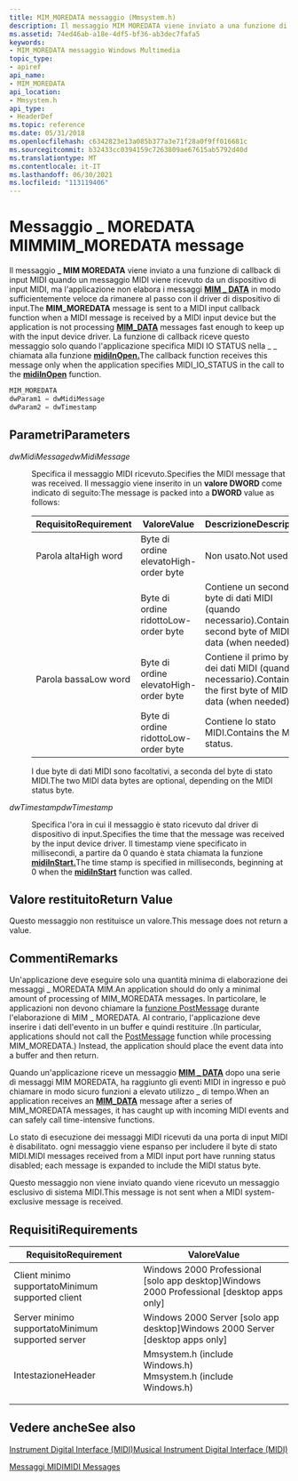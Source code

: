 ```yaml
---
title: MIM_MOREDATA messaggio (Mmsystem.h)
description: Il messaggio MIM MOREDATA viene inviato a una funzione di callback di input MIDI quando un messaggio MIDI viene ricevuto da un dispositivo di input MIDI, ma l'applicazione non elabora i messaggi DI DATI MIM abbastanza velocemente da rimanere al passo con il driver di dispositivo di \_ \_ input.
ms.assetid: 74ed46ab-a18e-4df5-bf36-ab3dec7fafa5
keywords:
- MIM_MOREDATA messaggio Windows Multimedia
topic_type:
- apiref
api_name:
- MIM_MOREDATA
api_location:
- Mmsystem.h
api_type:
- HeaderDef
ms.topic: reference
ms.date: 05/31/2018
ms.openlocfilehash: c6342823e13a085b377a3e71f28a0f9ff016681c
ms.sourcegitcommit: b32433cc0394159c7263809ae67615ab5792d40d
ms.translationtype: MT
ms.contentlocale: it-IT
ms.lasthandoff: 06/30/2021
ms.locfileid: "113119406"
---
```

# <a name="mim_moredata-message"></a><span data-ttu-id="41d3d-104">Messaggio \_ MOREDATA MIM</span><span class="sxs-lookup"><span data-stu-id="41d3d-104">MIM\_MOREDATA message</span></span>

<span data-ttu-id="41d3d-105">Il messaggio **\_ MIM MOREDATA** viene inviato a una funzione di callback di input MIDI quando un messaggio MIDI viene ricevuto da un dispositivo di input MIDI, ma l'applicazione non elabora i messaggi [**MIM \_ DATA**](mim-data.md) in modo sufficientemente veloce da rimanere al passo con il driver di dispositivo di input.</span><span class="sxs-lookup"><span data-stu-id="41d3d-105">The **MIM\_MOREDATA** message is sent to a MIDI input callback function when a MIDI message is received by a MIDI input device but the application is not processing [**MIM\_DATA**](mim-data.md) messages fast enough to keep up with the input device driver.</span></span> <span data-ttu-id="41d3d-106">La funzione di callback riceve questo messaggio solo quando l'applicazione specifica MIDI IO STATUS nella \_ \_ chiamata alla funzione [**midiInOpen.**](/windows/win32/api/mmeapi/nf-mmeapi-midiinopen)</span><span class="sxs-lookup"><span data-stu-id="41d3d-106">The callback function receives this message only when the application specifies MIDI\_IO\_STATUS in the call to the [**midiInOpen**](/windows/win32/api/mmeapi/nf-mmeapi-midiinopen) function.</span></span>


```C++
MIM_MOREDATA 
dwParam1 = dwMidiMessage 
dwParam2 = dwTimestamp 
```



## <a name="parameters"></a><span data-ttu-id="41d3d-107">Parametri</span><span class="sxs-lookup"><span data-stu-id="41d3d-107">Parameters</span></span>

<dl> <dt>

<span data-ttu-id="41d3d-108"><span id="dwMidiMessage"></span><span id="dwmidimessage"></span><span id="DWMIDIMESSAGE"></span>*dwMidiMessage*</span><span class="sxs-lookup"><span data-stu-id="41d3d-108"><span id="dwMidiMessage"></span><span id="dwmidimessage"></span><span id="DWMIDIMESSAGE"></span>*dwMidiMessage*</span></span>
</dt> <dd>

<span data-ttu-id="41d3d-109">Specifica il messaggio MIDI ricevuto.</span><span class="sxs-lookup"><span data-stu-id="41d3d-109">Specifies the MIDI message that was received.</span></span> <span data-ttu-id="41d3d-110">Il messaggio viene inserito in un **valore DWORD** come indicato di seguito:</span><span class="sxs-lookup"><span data-stu-id="41d3d-110">The message is packed into a **DWORD** value as follows:</span></span>



| <span data-ttu-id="41d3d-111">Requisito</span><span class="sxs-lookup"><span data-stu-id="41d3d-111">Requirement</span></span> | <span data-ttu-id="41d3d-112">Valore</span><span class="sxs-lookup"><span data-stu-id="41d3d-112">Value</span></span> | <span data-ttu-id="41d3d-113">Descrizione</span><span class="sxs-lookup"><span data-stu-id="41d3d-113">Description</span></span> |
|-----------|-----------------|-----------------------------------------------------|
| <span data-ttu-id="41d3d-114">Parola alta</span><span class="sxs-lookup"><span data-stu-id="41d3d-114">High word</span></span> | <span data-ttu-id="41d3d-115">Byte di ordine elevato</span><span class="sxs-lookup"><span data-stu-id="41d3d-115">High-order byte</span></span> | <span data-ttu-id="41d3d-116">Non usato.</span><span class="sxs-lookup"><span data-stu-id="41d3d-116">Not used.</span></span>                                           |
|           | <span data-ttu-id="41d3d-117">Byte di ordine ridotto</span><span class="sxs-lookup"><span data-stu-id="41d3d-117">Low-order byte</span></span>  | <span data-ttu-id="41d3d-118">Contiene un secondo byte di dati MIDI (quando necessario).</span><span class="sxs-lookup"><span data-stu-id="41d3d-118">Contains a second byte of MIDI data (when needed).</span></span>  |
| <span data-ttu-id="41d3d-119">Parola bassa</span><span class="sxs-lookup"><span data-stu-id="41d3d-119">Low word</span></span>  | <span data-ttu-id="41d3d-120">Byte di ordine elevato</span><span class="sxs-lookup"><span data-stu-id="41d3d-120">High-order byte</span></span> | <span data-ttu-id="41d3d-121">Contiene il primo byte dei dati MIDI (quando necessario).</span><span class="sxs-lookup"><span data-stu-id="41d3d-121">Contains the first byte of MIDI data (when needed).</span></span> |
|           | <span data-ttu-id="41d3d-122">Byte di ordine ridotto</span><span class="sxs-lookup"><span data-stu-id="41d3d-122">Low-order byte</span></span>  | <span data-ttu-id="41d3d-123">Contiene lo stato MIDI.</span><span class="sxs-lookup"><span data-stu-id="41d3d-123">Contains the MIDI status.</span></span>                           |



 

<span data-ttu-id="41d3d-124">I due byte di dati MIDI sono facoltativi, a seconda del byte di stato MIDI.</span><span class="sxs-lookup"><span data-stu-id="41d3d-124">The two MIDI data bytes are optional, depending on the MIDI status byte.</span></span>

</dd> <dt>

<span data-ttu-id="41d3d-125"><span id="dwTimestamp"></span><span id="dwtimestamp"></span><span id="DWTIMESTAMP"></span>*dwTimestamp*</span><span class="sxs-lookup"><span data-stu-id="41d3d-125"><span id="dwTimestamp"></span><span id="dwtimestamp"></span><span id="DWTIMESTAMP"></span>*dwTimestamp*</span></span>
</dt> <dd>

<span data-ttu-id="41d3d-126">Specifica l'ora in cui il messaggio è stato ricevuto dal driver di dispositivo di input.</span><span class="sxs-lookup"><span data-stu-id="41d3d-126">Specifies the time that the message was received by the input device driver.</span></span> <span data-ttu-id="41d3d-127">Il timestamp viene specificato in millisecondi, a partire da 0 quando è stata chiamata la funzione [**midiInStart.**](/windows/win32/api/mmeapi/nf-mmeapi-midiinstart)</span><span class="sxs-lookup"><span data-stu-id="41d3d-127">The time stamp is specified in milliseconds, beginning at 0 when the [**midiInStart**](/windows/win32/api/mmeapi/nf-mmeapi-midiinstart) function was called.</span></span>

</dd> </dl>

## <a name="return-value"></a><span data-ttu-id="41d3d-128">Valore restituito</span><span class="sxs-lookup"><span data-stu-id="41d3d-128">Return Value</span></span>

<span data-ttu-id="41d3d-129">Questo messaggio non restituisce un valore.</span><span class="sxs-lookup"><span data-stu-id="41d3d-129">This message does not return a value.</span></span>

## <a name="remarks"></a><span data-ttu-id="41d3d-130">Commenti</span><span class="sxs-lookup"><span data-stu-id="41d3d-130">Remarks</span></span>

<span data-ttu-id="41d3d-131">Un'applicazione deve eseguire solo una quantità minima di elaborazione dei messaggi \_ MOREDATA MIM.</span><span class="sxs-lookup"><span data-stu-id="41d3d-131">An application should do only a minimal amount of processing of MIM\_MOREDATA messages.</span></span> <span data-ttu-id="41d3d-132">In particolare, le applicazioni non devono chiamare la [funzione PostMessage](/windows/win32/api/winuser/nf-winuser-postmessagea) durante l'elaborazione di MIM \_ MOREDATA. Al contrario, l'applicazione deve inserire i dati dell'evento in un buffer e quindi restituire .</span><span class="sxs-lookup"><span data-stu-id="41d3d-132">(In particular, applications should not call the [PostMessage](/windows/win32/api/winuser/nf-winuser-postmessagea) function while processing MIM\_MOREDATA.) Instead, the application should place the event data into a buffer and then return.</span></span>

<span data-ttu-id="41d3d-133">Quando un'applicazione riceve un messaggio [**MIM \_ DATA**](mim-data.md) dopo una serie di messaggi MIM MOREDATA, ha raggiunto gli eventi MIDI in ingresso e può chiamare in modo sicuro funzioni a elevato utilizzo \_ di tempo.</span><span class="sxs-lookup"><span data-stu-id="41d3d-133">When an application receives an [**MIM\_DATA**](mim-data.md) message after a series of MIM\_MOREDATA messages, it has caught up with incoming MIDI events and can safely call time-intensive functions.</span></span>

<span data-ttu-id="41d3d-134">Lo stato di esecuzione dei messaggi MIDI ricevuti da una porta di input MIDI è disabilitato. ogni messaggio viene espanso per includere il byte di stato MIDI.</span><span class="sxs-lookup"><span data-stu-id="41d3d-134">MIDI messages received from a MIDI input port have running status disabled; each message is expanded to include the MIDI status byte.</span></span>

<span data-ttu-id="41d3d-135">Questo messaggio non viene inviato quando viene ricevuto un messaggio esclusivo di sistema MIDI.</span><span class="sxs-lookup"><span data-stu-id="41d3d-135">This message is not sent when a MIDI system-exclusive message is received.</span></span>

## <a name="requirements"></a><span data-ttu-id="41d3d-136">Requisiti</span><span class="sxs-lookup"><span data-stu-id="41d3d-136">Requirements</span></span>



| <span data-ttu-id="41d3d-137">Requisito</span><span class="sxs-lookup"><span data-stu-id="41d3d-137">Requirement</span></span> | <span data-ttu-id="41d3d-138">Valore</span><span class="sxs-lookup"><span data-stu-id="41d3d-138">Value</span></span> |
|-------------------------------------|-----------------------------------------------------------------------------------------------------------|
| <span data-ttu-id="41d3d-139">Client minimo supportato</span><span class="sxs-lookup"><span data-stu-id="41d3d-139">Minimum supported client</span></span><br/> | <span data-ttu-id="41d3d-140">Windows 2000 Professional \[solo app desktop\]</span><span class="sxs-lookup"><span data-stu-id="41d3d-140">Windows 2000 Professional \[desktop apps only\]</span></span><br/>                                                |
| <span data-ttu-id="41d3d-141">Server minimo supportato</span><span class="sxs-lookup"><span data-stu-id="41d3d-141">Minimum supported server</span></span><br/> | <span data-ttu-id="41d3d-142">Windows 2000 Server \[solo app desktop\]</span><span class="sxs-lookup"><span data-stu-id="41d3d-142">Windows 2000 Server \[desktop apps only\]</span></span><br/>                                                      |
| <span data-ttu-id="41d3d-143">Intestazione</span><span class="sxs-lookup"><span data-stu-id="41d3d-143">Header</span></span><br/>                   | <dl> <span data-ttu-id="41d3d-144"><dt>Mmsystem.h (include Windows.h)</dt></span><span class="sxs-lookup"><span data-stu-id="41d3d-144"><dt>Mmsystem.h (include Windows.h)</dt></span></span> </dl> |



## <a name="see-also"></a><span data-ttu-id="41d3d-145">Vedere anche</span><span class="sxs-lookup"><span data-stu-id="41d3d-145">See also</span></span>

<dl> <dt>

[<span data-ttu-id="41d3d-146">Instrument Digital Interface (MIDI)</span><span class="sxs-lookup"><span data-stu-id="41d3d-146">Musical Instrument Digital Interface (MIDI)</span></span>](musical-instrument-digital-interface--midi.md)
</dt> <dt>

[<span data-ttu-id="41d3d-147">Messaggi MIDI</span><span class="sxs-lookup"><span data-stu-id="41d3d-147">MIDI Messages</span></span>](midi-messages.md)
</dt> </dl>

 

